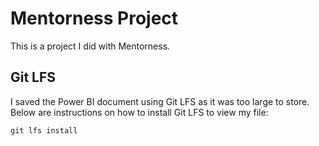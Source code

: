 # Mentorness Project
This is a project I did with Mentorness.
## Git LFS
I saved the Power BI document using Git LFS as it was too large to store. Below are instructions on how to install Git LFS to view my file:
```
git lfs install
```

